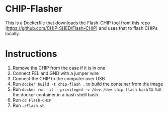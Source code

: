 # CHIP-Flasher

This is a Dockerfile that downloads the Flash-CHIP tool from this repo (https://github.com/CHIP-SHED/Flash-CHIP) and uses that to flash CHIPs locally.

# Instructions
1. Remove the CHIP from the case if it is in one
2. Connect FEL and GND with a jumper wire
3. Connect the CHIP to the computer over USB
4. Run `docker build -t chip-flash .` to build the container from the image
5. Run `docker run -it --privileged -v /dev:/dev chip-flash bash` to run the docker container in a bash shell bash
6. Run `cd Flash-CHIP`
7. Run `./Flash.sh`